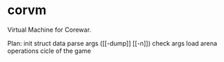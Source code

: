 # corvm
Virtual Machine for Corewar.

Plan:
    init struct data
    parse args ([[-dump]] [[-n]])
    check args
    load arena
    operations
    cicle of the game
